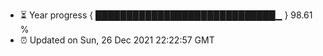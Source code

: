 - ⏳ Year progress { █████████████████████████████▁ } 98.61 %
- ⏰ Updated on Sun, 26 Dec 2021 22:22:57 GMT

